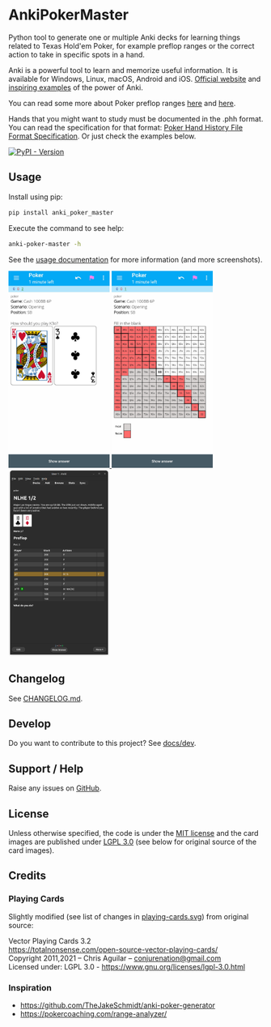 # AnkiPokerMaster

Python tool to generate one or multiple Anki decks for learning things related
to Texas Hold'em
Poker, for example preflop ranges or the correct action to take in specific
spots in a hand.

Anki is a powerful tool to learn and memorize useful information. It is
available for Windows, Linux, macOS, Android and iOS. [Official
website](https://apps.ankiweb.net/) and [inspiring
examples](https://augmentingcognition.com/ltm.html) of the power of Anki.

You can read some more about Poker preflop ranges
[here](https://www.splitsuit.com/poker-ranges-reading) and
[here](https://pokertrainer.se/preflop-introduction/).

Hands that you might want to study must be documented in the .phh format. You
can read the specification for that
format: [Poker Hand History File Format Specification](https://arxiv.org/html/2312.11753v2).
Or just check the examples below.

<a href="https://pypi.org/project/anki_poker_master/">
  <img alt="PyPI - Version" src="https://img.shields.io/pypi/v/anki_poker_master">
</a>

## Usage

Install using pip:

```bash
pip install anki_poker_master
```

Execute the command to see help:

```bash
anki-poker-master -h
```

See the [usage documentation](docs/usage) for more information (and
more screenshots).

<a href="https://github.com/omarkohl/anki-poker-master/blob/main/docs/screenshots/k3_q.jpg">
    <img
        src="https://raw.githubusercontent.com/omarkohl/anki-poker-master/refs/heads/main/docs/screenshots/k3_q.jpg"
        width="200"
        >
</a>

<a href="https://github.com/omarkohl/anki-poker-master/blob/main/docs/screenshots/quadrant_q.jpg">
    <img
        src="https://raw.githubusercontent.com/omarkohl/anki-poker-master/refs/heads/main/docs/screenshots/quadrant_q.jpg"
        width="200"
        >
</a>

<a href="https://github.com/omarkohl/anki-poker-master/blob/main/docs/screenshots/hand_harrington-cash-10-1_q.png">
    <img
        src="https://raw.githubusercontent.com/omarkohl/anki-poker-master/refs/heads/main/docs/screenshots/hand_harrington-cash-10-1_q.png"
        width="200"
        >
</a>

## Changelog

See [CHANGELOG.md](CHANGELOG.md).

## Develop

Do you want to contribute to this project? See [docs/dev](docs/dev).

## Support / Help

Raise any issues
on [GitHub](https://github.com/omarkohl/anki-poker-master/issues/new/choose).

## License

Unless otherwise specified, the code is under
the [MIT license](https://github.com/omarkohl/anki-poker-master/blob/main/LICENSE)
and
the card images are published under
[LGPL 3.0](https://www.gnu.org/licenses/lgpl-3.0.html.en) (see below for
original
source of the card images).

## Credits

### Playing Cards

Slightly modified (see list of changes in
[playing-cards.svg](https://github.com/omarkohl/anki-poker-master/blob/main/playing-cards.svg))
from original source:

Vector Playing Cards 3.2  
https://totalnonsense.com/open-source-vector-playing-cards/  
Copyright 2011,2021 – Chris Aguilar – conjurenation@gmail.com  
Licensed under: LGPL 3.0 - https://www.gnu.org/licenses/lgpl-3.0.html

### Inspiration

* https://github.com/TheJakeSchmidt/anki-poker-generator
* https://pokercoaching.com/range-analyzer/
